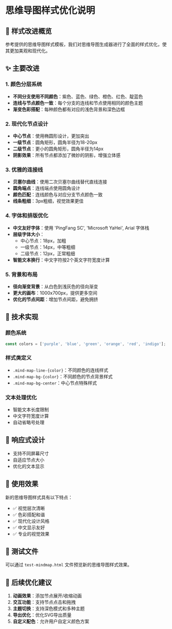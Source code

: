 # 思维导图样式优化说明

## 🎨 样式改进概览

参考提供的思维导图样式模板，我们对思维导图生成器进行了全面的样式优化，使其更加美观和现代化。

## ✨ 主要改进

### 1. 颜色分层系统
- **不同分支使用不同颜色**：紫色、蓝色、绿色、橙色、红色、靛蓝色
- **连线与节点颜色一致**：每个分支的连线和节点使用相同的颜色主题
- **渐变色彩搭配**：每种颜色都有对应的浅色背景和深色边框

### 2. 现代化节点设计
- **中心节点**：使用椭圆形设计，更加突出
- **一级节点**：圆角矩形，圆角半径为18-20px
- **二级节点**：更小的圆角矩形，圆角半径为14px
- **阴影效果**：所有节点都添加了微妙的阴影，增强立体感

### 3. 优雅的连接线
- **贝塞尔曲线**：使用二次贝塞尔曲线替代直线连接
- **圆角端点**：连线端点使用圆角设计
- **颜色匹配**：连线颜色与对应分支节点颜色一致
- **线条粗细**：3px粗细，视觉效果更佳

### 4. 字体和排版优化
- **中文友好字体**：使用 'PingFang SC', 'Microsoft YaHei', Arial 字体栈
- **层级字体大小**：
  - 中心节点：18px，加粗
  - 一级节点：14px，中等粗细
  - 二级节点：12px，正常粗细
- **智能文本换行**：中文字符按2个英文字符宽度计算

### 5. 背景和布局
- **径向渐变背景**：从白色到浅灰色的径向渐变
- **更大的画布**：1000x700px，提供更多空间
- **优化的节点间距**：增加节点间距，避免拥挤

## 🔧 技术实现

### 颜色系统
```typescript
const colors = ['purple', 'blue', 'green', 'orange', 'red', 'indigo'];
```

### 样式类定义
- `.mind-map-line-{color}`：不同颜色的连线样式
- `.mind-map-bg-{color}`：不同颜色的节点背景样式
- `.mind-map-bg-center`：中心节点特殊样式

### 文本处理优化
- 智能文本长度限制
- 中文字符宽度计算
- 自动省略号处理

## 📱 响应式设计
- 支持不同屏幕尺寸
- 自适应节点大小
- 优化的文本显示

## 🎯 使用效果

新的思维导图样式具有以下特点：
- ✅ 视觉层次清晰
- ✅ 色彩搭配和谐
- ✅ 现代化设计风格
- ✅ 中文显示友好
- ✅ 专业的视觉效果

## 📄 测试文件

可以通过 `test-mindmap.html` 文件预览新的思维导图样式效果。

## 🚀 后续优化建议

1. **动画效果**：添加节点展开/收缩动画
2. **交互功能**：支持节点点击和拖拽
3. **主题切换**：支持深色模式和多种主题
4. **导出优化**：优化SVG导出质量
5. **自定义配色**：允许用户自定义颜色方案